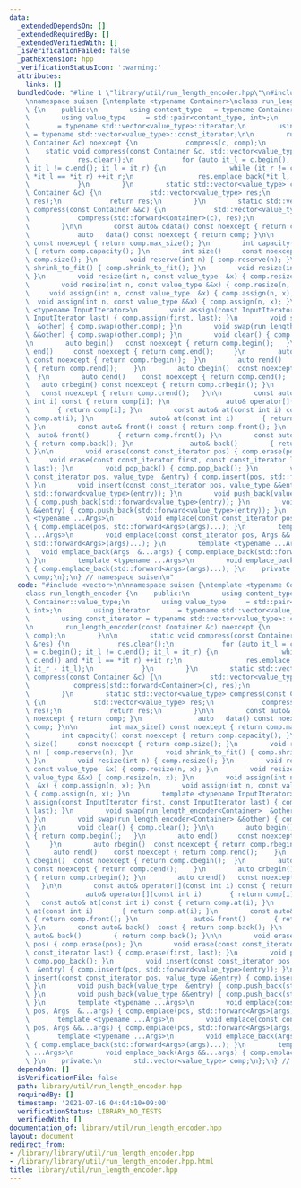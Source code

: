 ```yaml
---
data:
  _extendedDependsOn: []
  _extendedRequiredBy: []
  _extendedVerifiedWith: []
  _isVerificationFailed: false
  _pathExtension: hpp
  _verificationStatusIcon: ':warning:'
  attributes:
    links: []
  bundledCode: "#line 1 \"library/util/run_length_encoder.hpp\"\n#include <vector>\n\
    \nnamespace suisen {\ntemplate <typename Container>\nclass run_length_encoder\
    \ {\n    public:\n        using content_type   = typename Container::value_type;\n\
    \        using value_type     = std::pair<content_type, int>;\n        using iterator\
    \       = typename std::vector<value_type>::iterator;\n        using const_iterator\
    \ = typename std::vector<value_type>::const_iterator;\n\n        run_length_encoder(const\
    \ Container &c) noexcept {\n            compress(c, comp);\n        }\n\n    \
    \    static void compress(const Container &c, std::vector<value_type> &res) {\n\
    \            res.clear();\n            for (auto it_l = c.begin(), it_r = c.begin();\
    \ it_l != c.end(); it_l = it_r) {\n                while (it_r != c.end() and\
    \ *it_l == *it_r) ++it_r;\n                res.emplace_back(*it_l, it_r - it_l);\n\
    \            }\n        }\n        static std::vector<value_type> compress(const\
    \ Container &c) {\n            std::vector<value_type> res;\n            compress(std::forward<Container>(c),\
    \ res);\n            return res;\n        }\n        static std::vector<value_type>\
    \ compress(const Container &&c) {\n            std::vector<value_type> res;\n\
    \            compress(std::forward<Container>(c), res);\n            return res;\n\
    \        }\n\n        const auto& cdata() const noexcept { return comp; }\n  \
    \            auto   data() const noexcept { return comp; }\n\n        int max_size()\
    \ const noexcept { return comp.max_size(); }\n        int capacity() const noexcept\
    \ { return comp.capacity(); }\n        int size()     const noexcept { return\
    \ comp.size(); }\n        void reserve(int n) { comp.reserve(n); }\n        void\
    \ shrink_to_fit() { comp.shrink_to_fit(); }\n        void resize(int n) { comp.resize();\
    \ }\n        void resize(int n, const value_type  &x) { comp.resize(n, x); }\n\
    \        void resize(int n, const value_type &&x) { comp.resize(n, x); }\n   \
    \     void assign(int n, const value_type  &x) { comp.assign(n, x); }\n      \
    \  void assign(int n, const value_type &&x) { comp.assign(n, x); }\n        template\
    \ <typename InputIterator>\n        void assign(const InputIterator first, const\
    \ InputIterator last) { comp.assign(first, last); }\n        void swap(run_length_encoder<Container>\
    \  &other) { comp.swap(other.comp); }\n        void swap(run_length_encoder<Container>\
    \ &&other) { comp.swap(other.comp); }\n        void clear() { comp.clear(); }\n\
    \n        auto begin()   const noexcept { return comp.begin();   }\n        auto\
    \ end()     const noexcept { return comp.end();     }\n        auto rbegin() \
    \ const noexcept { return comp.rbegin();  }\n        auto rend()    const noexcept\
    \ { return comp.rend();    }\n        auto cbegin()  const noexcept { return comp.cbegin();\
    \  }\n        auto cend()    const noexcept { return comp.cend();    }\n     \
    \   auto crbegin() const noexcept { return comp.crbegin(); }\n        auto crend()\
    \   const noexcept { return comp.crend();   }\n\n        const auto& operator[](const\
    \ int i) const { return comp[i]; }\n              auto& operator[](const int i)\
    \       { return comp[i]; }\n        const auto& at(const int i) const { return\
    \ comp.at(i); }\n              auto& at(const int i)       { return comp.at(i);\
    \ }\n        const auto& front() const { return comp.front(); }\n            \
    \  auto& front()       { return comp.front(); }\n        const auto& back()  const\
    \ { return comp.back(); }\n              auto& back()        { return comp.back();\
    \ }\n\n        void erase(const const_iterator pos) { comp.erase(pos); }\n   \
    \     void erase(const const_iterator first, const const_iterator last) { comp.erase(first,\
    \ last); }\n        void pop_back() { comp.pop_back(); }\n        void insert(const\
    \ const_iterator pos, value_type  &entry) { comp.insert(pos, std::forward<value_type>(entry));\
    \ }\n        void insert(const const_iterator pos, value_type &&entry) { comp.insert(pos,\
    \ std::forward<value_type>(entry)); }\n        void push_back(value_type  &entry)\
    \ { comp.push_back(std::forward<value_type>(entry)); }\n        void push_back(value_type\
    \ &&entry) { comp.push_back(std::forward<value_type>(entry)); }\n        template\
    \ <typename ...Args>\n        void emplace(const const_iterator pos, Args  &...args)\
    \ { comp.emplace(pos, std::forward<Args>(args)...); }\n        template <typename\
    \ ...Args>\n        void emplace(const const_iterator pos, Args &&...args) { comp.emplace(pos,\
    \ std::forward<Args>(args)...); }\n        template <typename ...Args>\n     \
    \   void emplace_back(Args  &...args) { comp.emplace_back(std::forward<Args>(args)...);\
    \ }\n        template <typename ...Args>\n        void emplace_back(Args &&...args)\
    \ { comp.emplace_back(std::forward<Args>(args)...); }\n    private:\n        std::vector<value_type>\
    \ comp;\n};\n} // namespace suisen\n"
  code: "#include <vector>\n\nnamespace suisen {\ntemplate <typename Container>\n\
    class run_length_encoder {\n    public:\n        using content_type   = typename\
    \ Container::value_type;\n        using value_type     = std::pair<content_type,\
    \ int>;\n        using iterator       = typename std::vector<value_type>::iterator;\n\
    \        using const_iterator = typename std::vector<value_type>::const_iterator;\n\
    \n        run_length_encoder(const Container &c) noexcept {\n            compress(c,\
    \ comp);\n        }\n\n        static void compress(const Container &c, std::vector<value_type>\
    \ &res) {\n            res.clear();\n            for (auto it_l = c.begin(), it_r\
    \ = c.begin(); it_l != c.end(); it_l = it_r) {\n                while (it_r !=\
    \ c.end() and *it_l == *it_r) ++it_r;\n                res.emplace_back(*it_l,\
    \ it_r - it_l);\n            }\n        }\n        static std::vector<value_type>\
    \ compress(const Container &c) {\n            std::vector<value_type> res;\n \
    \           compress(std::forward<Container>(c), res);\n            return res;\n\
    \        }\n        static std::vector<value_type> compress(const Container &&c)\
    \ {\n            std::vector<value_type> res;\n            compress(std::forward<Container>(c),\
    \ res);\n            return res;\n        }\n\n        const auto& cdata() const\
    \ noexcept { return comp; }\n              auto   data() const noexcept { return\
    \ comp; }\n\n        int max_size() const noexcept { return comp.max_size(); }\n\
    \        int capacity() const noexcept { return comp.capacity(); }\n        int\
    \ size()     const noexcept { return comp.size(); }\n        void reserve(int\
    \ n) { comp.reserve(n); }\n        void shrink_to_fit() { comp.shrink_to_fit();\
    \ }\n        void resize(int n) { comp.resize(); }\n        void resize(int n,\
    \ const value_type  &x) { comp.resize(n, x); }\n        void resize(int n, const\
    \ value_type &&x) { comp.resize(n, x); }\n        void assign(int n, const value_type\
    \  &x) { comp.assign(n, x); }\n        void assign(int n, const value_type &&x)\
    \ { comp.assign(n, x); }\n        template <typename InputIterator>\n        void\
    \ assign(const InputIterator first, const InputIterator last) { comp.assign(first,\
    \ last); }\n        void swap(run_length_encoder<Container>  &other) { comp.swap(other.comp);\
    \ }\n        void swap(run_length_encoder<Container> &&other) { comp.swap(other.comp);\
    \ }\n        void clear() { comp.clear(); }\n\n        auto begin()   const noexcept\
    \ { return comp.begin();   }\n        auto end()     const noexcept { return comp.end();\
    \     }\n        auto rbegin()  const noexcept { return comp.rbegin();  }\n  \
    \      auto rend()    const noexcept { return comp.rend();    }\n        auto\
    \ cbegin()  const noexcept { return comp.cbegin();  }\n        auto cend()   \
    \ const noexcept { return comp.cend();    }\n        auto crbegin() const noexcept\
    \ { return comp.crbegin(); }\n        auto crend()   const noexcept { return comp.crend();\
    \   }\n\n        const auto& operator[](const int i) const { return comp[i]; }\n\
    \              auto& operator[](const int i)       { return comp[i]; }\n     \
    \   const auto& at(const int i) const { return comp.at(i); }\n              auto&\
    \ at(const int i)       { return comp.at(i); }\n        const auto& front() const\
    \ { return comp.front(); }\n              auto& front()       { return comp.front();\
    \ }\n        const auto& back()  const { return comp.back(); }\n             \
    \ auto& back()        { return comp.back(); }\n\n        void erase(const const_iterator\
    \ pos) { comp.erase(pos); }\n        void erase(const const_iterator first, const\
    \ const_iterator last) { comp.erase(first, last); }\n        void pop_back() {\
    \ comp.pop_back(); }\n        void insert(const const_iterator pos, value_type\
    \  &entry) { comp.insert(pos, std::forward<value_type>(entry)); }\n        void\
    \ insert(const const_iterator pos, value_type &&entry) { comp.insert(pos, std::forward<value_type>(entry));\
    \ }\n        void push_back(value_type  &entry) { comp.push_back(std::forward<value_type>(entry));\
    \ }\n        void push_back(value_type &&entry) { comp.push_back(std::forward<value_type>(entry));\
    \ }\n        template <typename ...Args>\n        void emplace(const const_iterator\
    \ pos, Args  &...args) { comp.emplace(pos, std::forward<Args>(args)...); }\n \
    \       template <typename ...Args>\n        void emplace(const const_iterator\
    \ pos, Args &&...args) { comp.emplace(pos, std::forward<Args>(args)...); }\n \
    \       template <typename ...Args>\n        void emplace_back(Args  &...args)\
    \ { comp.emplace_back(std::forward<Args>(args)...); }\n        template <typename\
    \ ...Args>\n        void emplace_back(Args &&...args) { comp.emplace_back(std::forward<Args>(args)...);\
    \ }\n    private:\n        std::vector<value_type> comp;\n};\n} // namespace suisen"
  dependsOn: []
  isVerificationFile: false
  path: library/util/run_length_encoder.hpp
  requiredBy: []
  timestamp: '2021-07-16 04:04:10+09:00'
  verificationStatus: LIBRARY_NO_TESTS
  verifiedWith: []
documentation_of: library/util/run_length_encoder.hpp
layout: document
redirect_from:
- /library/library/util/run_length_encoder.hpp
- /library/library/util/run_length_encoder.hpp.html
title: library/util/run_length_encoder.hpp
---
```

